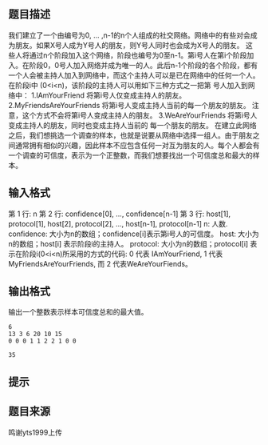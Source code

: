 


## 题目描述
我们建立了一个由编号为0, ... ,n-1的n个人组成的社交网络。网络中的有些对会成为朋友。如果X号人成为Y号人的朋友，则Y号人同时也会成为X号人的朋友。
这些人将通过n个阶段加入这个网络，阶段也编号为0至n-1。第i号人在第i个阶段加入。在阶段0，0号人加入网络并成为唯一的人。此后n-1个阶段的各个阶段，都有一个人会被主持人加入到网络中，而这个主持人可以是已在网络中的任何一个人。在阶段i中 (0<i<n)，该阶段的主持人可以用如下三种方式之一把第 号人加入到网络中：
1.IAmYourFriend 将第i号人仅变成主持人的朋友。
2.MyFriendsAreYourFriends 将第i号人变成主持人当前的每一个朋友的朋友。 注意，这个方式不会将第i号人变成主持人的朋友。
3.WeAreYourFriends 将第i号人变成主持人的朋友，同时也变成主持人当前的 每一个朋友的朋友。
在建立此网络之后，我们想挑选一个调查的样本，也就是说要从网络中选择一组人。由于朋友之间通常拥有相似的兴趣，因此样本不应包含任何一对互为朋友的人。每个人都会有一个调查的可信度，表示为一个正整数，而我们想要找出一个可信度总和最大的样本。
## 输入格式
第 1 行: n
第 2 行: confidence[0], ..., confidence[n-1]
第 3 行: host[1], protocol[1], host[2], protocol[2], ..., host[n-1], protocol[n-1]
n: 人数.
confidence: 大小为n的数组；confidence[i]表示第i号人的可信度。
host: 大小为n的数组；host[i] 表示阶段i的主持人。
protocol:  大小为n的数组；protocol[i] 表示在阶段i(0<i<n)所采用的方式的代码: 0 代表 IAmYourFriend, 1  代表 MyFriendsAreYourFriends, 而 2 代表WeAreYourFiends。
## 输出格式
输出一个整数表示样本可信度总和的最大值。

```input1
6
13 3 6 20 10 15
0 0 0 1 1 2 2 1 0 0

```
```output1
35
```

## 提示
## 题目来源
鸣谢yts1999上传


